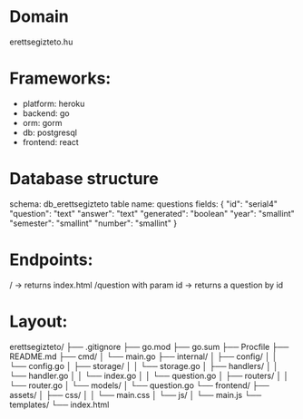 # Domain
erettsegizteto.hu

# Frameworks:
- platform: heroku
- backend: go
- orm: gorm
- db: postgresql
- frontend: react

# Database structure
schema: db_erettsegizteto
table name:  questions
fields:
{
    "id":	        "serial4"
    "question":	    "text"
    "answer":	    "text"
    "generated":	"boolean"
    "year":	        "smallint"
    "semester":	    "smallint"
    "number":	    "smallint"
}

# Endpoints:
/ -> returns index.html
/question with param id -> returns a question by id

# Layout:
erettsegizteto/
├── .gitignore
├── go.mod
├── go.sum
├── Procfile
├── README.md
├── cmd/
│   └── main.go
├── internal/
│   ├── config/
│   │   └── config.go
│   ├── storage/
│   │   └── storage.go
│   ├── handlers/
│   │   └── handler.go
│   │   └── index.go
│   │   └── question.go
│   ├── routers/
│   │   └── router.go
│   └── models/
│       └── question.go
└── frontend/
    ├── assets/
    │   ├── css/
    │   │   └── main.css
    │   └── js/
    │       └── main.js
    └── templates/
        └── index.html